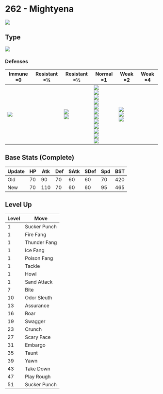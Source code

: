 # 262 - Mightyena
![][262]

## Type

![][dark]

### Defenses

Immune ×0        | Resistant ×¼ | Resistant ×½                | Normal ×1                                                                                                                                                                    | Weak ×2                                     | Weak ×4
---              | ---          | ---                         | ---                                                                                                                                                                          | ---                                         | ---
![][psychic]<br> | &nbsp;       | ![][ghost]<br>![][dark]<br> | ![][normal]<br>![][flying]<br>![][poison]<br>![][ground]<br>![][rock]<br>![][steel]<br>![][fire]<br>![][water]<br>![][grass]<br>![][electric]<br>![][ice]<br>![][dragon]<br> | ![][fighting]<br>![][bug]<br>![][fairy]<br> | &nbsp;

## Base Stats (Complete)

Update | HP  | Atk | Def | SAtk | SDef | Spd | BST
---    | --- | --- | --- | ---  | ---  | --- | ---
Old    | 70  | 90  | 70  | 60   | 60   | 70  | 420
New    | 70  | 110 | 70  | 60   | 60   | 95  | 465

## Level Up

Level | Move
---   | ---
1     | Sucker Punch
1     | Fire Fang
1     | Thunder Fang
1     | Ice Fang
1     | Poison Fang
1     | Tackle
1     | Howl
1     | Sand Attack
7     | Bite
10    | Odor Sleuth
13    | Assurance
16    | Roar
19    | Swagger
23    | Crunch
27    | Scary Face
31    | Embargo
35    | Taunt
39    | Yawn
43    | Take Down
47    | Play Rough
51    | Sucker Punch

[262]: ../img/pokemon/262.png
[normal]: ../img/types/normal.png
[fire]: ../img/types/fire.png
[fighting]: ../img/types/fighting.png
[water]: ../img/types/water.png
[flying]: ../img/types/flying.png
[grass]: ../img/types/grass.png
[poison]: ../img/types/poison.png
[electric]: ../img/types/electric.png
[ground]: ../img/types/ground.png
[psychic]: ../img/types/psychic.png
[rock]: ../img/types/rock.png
[ice]: ../img/types/ice.png
[bug]: ../img/types/bug.png
[dragon]: ../img/types/dragon.png
[ghost]: ../img/types/ghost.png
[dark]: ../img/types/dark.png
[steel]: ../img/types/steel.png
[fairy]: ../img/types/fairy.png
